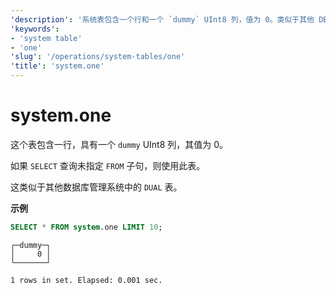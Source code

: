 ```yaml
---
'description': '系统表包含一个行和一个 `dummy` UInt8 列，值为 0。类似于其他 DBMS 中找到的 `DUAL` 表。'
'keywords':
- 'system table'
- 'one'
'slug': '/operations/system-tables/one'
'title': 'system.one'
---
```



# system.one

这个表包含一行，具有一个 `dummy` UInt8 列，其值为 0。

如果 `SELECT` 查询未指定 `FROM` 子句，则使用此表。

这类似于其他数据库管理系统中的 `DUAL` 表。

**示例**

```sql
SELECT * FROM system.one LIMIT 10;
```

```response
┌─dummy─┐
│     0 │
└───────┘

1 rows in set. Elapsed: 0.001 sec.
```
